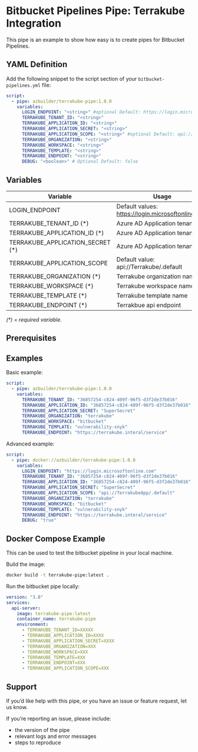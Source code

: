 # Bitbucket Pipelines Pipe: Terrakube Integration

This pipe is an example to show how easy is to create pipes for Bitbucket Pipelines.

## YAML Definition

Add the following snippet to the script section of your `bitbucket-pipelines.yml` file:

```yaml
script:
  - pipe: azbuilder/terrakube-pipe:1.0.0
    variables:
      LOGIN_ENDPOINT: "<string>" #optional Default: https://login.microsoftonline.com
      TERRAKUBE_TENANT_ID: "<string>"
      TERRAKUBE_APPLICATION_ID: "<string>"
      TERRAKUBE_APPLICATION_SECRET: "<string>"
      TERRAKUBE_APPLICATION_SCOPE: "<string>" #optional Default: api://Terrakube/.default
      TERRAKUBE_ORGANIZATION: "<string>"
      TERRAKUBE_WORKSPACE: "<string>"
      TERRAKUBE_TEMPLATE: "<string>"
      TERRAKUBE_ENDPOINT: "<string>"
      DEBUG: "<boolean>" # Optional Default: false
```
## Variables

| Variable                         | Usage                                              |
| -------------------------------- | -------------------------------------------------- |
| LOGIN_ENDPOINT                   | Default values: https://login.microsoftonline.com  |
| TERRAKUBE_TENANT_ID (*)          | Azure AD Application tenant ID                     |
| TERRAKUBE_APPLICATION_ID (*)     | Azure AD Application tenant ID                     |
| TERRAKUBE_APPLICATION_SECRET (*) | Azure AD Application tenant ID                     |
| TERRAKUBE_APPLICATION_SCOPE      | Default value: api://Terrakube/.default            |
| TERRAKUBE_ORGANIZATION (*)       | Terrakube organization name                        |
| TERRAKUBE_WORKSPACE (*)          | Terrakube workspace name                           |
| TERRAKUBE_TEMPLATE (*)           | Terrakube template name                            |
| TERRAKUBE_ENDPOINT (*)           | Terrakbue api endpoint                             |

_(*) = required variable._

## Prerequisites

## Examples

Basic example:

```yaml
script:
  - pipe: azbuilder/terrakube-pipe:1.0.0
    variables:
      TERRAKUBE_TENANT_ID: "36857254-c824-409f-96f5-d3f2de37b016"
      TERRAKUBE_APPLICATION_ID: "36857254-c824-409f-96f5-d3f2de37b016"
      TERRAKUBE_APPLICATION_SECRET: "SuperSecret"
      TERRAKUBE_ORGANIZATION: "terrakube"
      TERRAKUBE_WORKSPACE: "bitbucket"
      TERRAKUBE_TEMPLATE: "vulnerability-snyk"
      TERRAKUBE_ENDPOINT: "https://terrakube.interal/service"
```

Advanced example:

```yaml
script:
  - pipe: docker://azbuilder/terrakube-pipe:1.0.0
    variables:
      LOGIN_ENDPOINT: "https://login.microsoftonline.com"
      TERRAKUBE_TENANT_ID: "36857254-c824-409f-96f5-d3f2de37b016"
      TERRAKUBE_APPLICATION_ID: "36857254-c824-409f-96f5-d3f2de37b016"
      TERRAKUBE_APPLICATION_SECRET: "SuperSecret"
      TERRAKUBE_APPLICATION_SCOPE: "api://TerrakubeApp/.default"
      TERRAKUBE_ORGANIZATION: "terrakube"
      TERRAKUBE_WORKSPACE: "bitbucket"
      TERRAKUBE_TEMPLATE: "vulnerability-snyk"
      TERRAKUBE_ENDPOINT: "https://terrakube.interal/service"
      DEBUG: "true"
```

## Docker Compose Example

This can be used to test the bitbucket pipeline in your local machine.

Build the image:
```bash
docker build -t terrakube-pipe:latest .
```

Run the bitbucket pipe locally:
```yaml
version: "3.8"
services:
  api-server:
    image: terrakube-pipe:latest
    container_name: terrakube-pipe
    environment:
      - TERRAKUBE_TENANT_ID=XXXXX
      - TERRAKUBE_APPLICATION_ID=XXXX
      - TERRAKUBE_APPLICATION_SECRET=XXXX
      - TERRAKUBE_ORGANIZATION=XXX
      - TERRAKUBE_WORKSPACE=XXX
      - TERRAKUBE_TEMPLATE=XXX
      - TERRAKUBE_ENDPOINT=XXX
      - TERRAKUBE_APPLICATION_SCOPE=XXX
```
## Support
If you’d like help with this pipe, or you have an issue or feature request, let us know.

If you’re reporting an issue, please include:

- the version of the pipe
- relevant logs and error messages
- steps to reproduce
